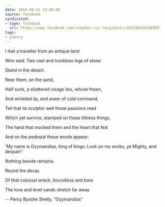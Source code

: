 ```yaml
---
date: 2016-08-23 12:40:00
source: facebook
syndicated:
- type: facebook
  url: https://www.facebook.com/stephen.roy.tang/posts/10154845834898912
tags:
- poetry
---
```


I met a traveller from an antique land 

Who said: Two vast and trunkless legs of stone 

Stand in the desert. 

Near them, on the sand, 

Half sunk, a shattered visage lies, whose frown, 

And wrinkled lip, and sneer of cold command, 

Tell that its sculptor well those passions read 

Which yet survive, stamped on these lifeless things, 

The hand that mocked them and the heart that fed: 

And on the pedestal these words appear: 

'My name is Ozymandias, king of kings: Look on my works, ye Mighty, and despair!' 

Nothing beside remains. 

Round the decay 

Of that colossal wreck, boundless and bare 

The lone and level sands stretch far away  

-- Percy Bysshe Shelly, "Ozymandias"